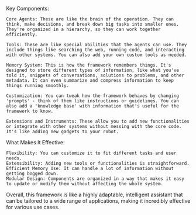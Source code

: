 Key Components:

    Core Agents: These are like the brain of the operation. They can think, make decisions, and break down big tasks into smaller ones. They're organized in a hierarchy, so they can work together efficiently.

    Tools: These are like special abilities that the agents can use. They include things like searching the web, running code, and interacting with other systems. You can also add your own custom tools as needed.

    Memory System: This is how the framework remembers things. It's designed to store different types of information, like what you've told it, snippets of conversations, solutions to problems, and other metadata. It can even summarize and compress information to keep things running smoothly.

    Customization: You can tweak how the framework behaves by changing 'prompts' - think of them like instructions or guidelines. You can also add a 'knowledge base' with information that's useful for the framework to know.

    Extensions and Instruments: These allow you to add new functionalities or integrate with other systems without messing with the core code. It's like adding new gadgets to your robot.

What Makes It Effective:

    Flexibility: You can customize it to fit different tasks and user needs.
    Extensibility: Adding new tools or functionalities is straightforward.
    Efficient Memory Use: It can handle a lot of information without getting bogged down.
    Modular Design: Components are organized in a way that makes it easy to update or modify them without affecting the whole system.

Overall, this framework is like a highly adaptable, intelligent assistant that can be tailored to a wide range of applications, making it incredibly effective for various use cases.

